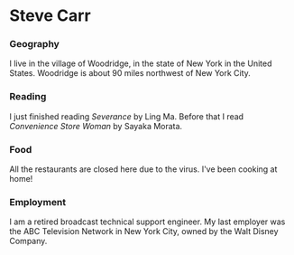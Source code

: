 # Steve Carr

### Geography

I live in the village of Woodridge, in the state of New York
in the United States. Woodridge is about 90 miles northwest of 
New York City.

### Reading

I just finished reading *Severance* by Ling Ma. Before that I 
read *Convenience Store Woman* by Sayaka Morata.

### Food

All the restaurants are closed here due to the virus. I've been cooking at home!

### Employment

I am a retired broadcast technical support engineer. My last employer was
the ABC Television Network in New York City, owned by the Walt Disney Company.
